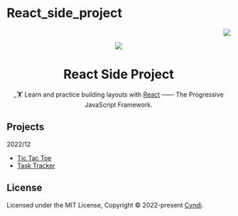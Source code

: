 # React_side_project
<!-- badges -->
<div align="right">

[![](https://img.shields.io/github/license/chenxuanzzy/tailwindcss-project.svg?style=flat-square)](./LICENSE)

</div>

<!-- title, description and logo -->
<div align="center">

  ![](https://i.imgur.com/37mIwvN.jpg)

# React Side Project

_🏋️ Learn and practice building layouts with [React](https://reactjs.org/) —— The Progressive JavaScript Framework.

</div>

## Projects

2022/12
- [Tic Tac Toe](https://github.com/chenxuanzzy/React_project/tree/main/tic_tac_toe)
- [Task Tracker](https://github.com/chenxuanzzy/React_project/tree/main/task_tracker)

## License

Licensed under the MIT License, Copyright © 2022-present [Cyndi](https://github.com/chenxuanzzy).
